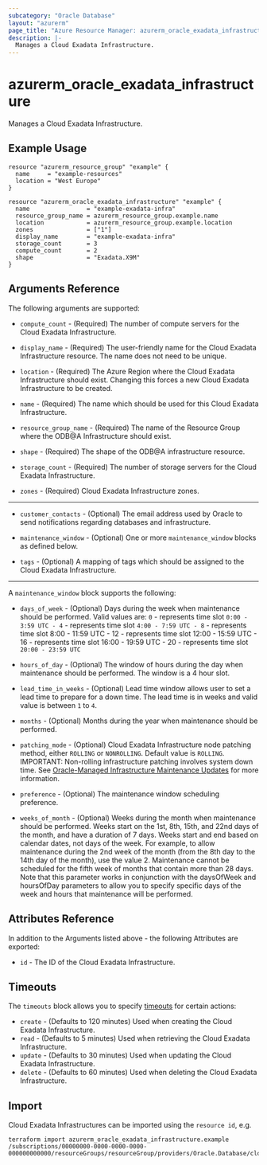```yaml
---
subcategory: "Oracle Database"
layout: "azurerm"
page_title: "Azure Resource Manager: azurerm_oracle_exadata_infrastructure"
description: |-
  Manages a Cloud Exadata Infrastructure.
---
```


# azurerm_oracle_exadata_infrastructure

Manages a Cloud Exadata Infrastructure.

## Example Usage

```hcl
resource "azurerm_resource_group" "example" {
  name     = "example-resources"
  location = "West Europe"
}

resource "azurerm_oracle_exadata_infrastructure" "example" {
  name                = "example-exadata-infra"
  resource_group_name = azurerm_resource_group.example.name
  location            = azurerm_resource_group.example.location
  zones               = ["1"]
  display_name        = "example-exadata-infra"
  storage_count       = 3
  compute_count       = 2
  shape               = "Exadata.X9M"
}
```

## Arguments Reference

The following arguments are supported:

* `compute_count` - (Required) The number of compute servers for the Cloud Exadata Infrastructure.

* `display_name` - (Required) The user-friendly name for the Cloud Exadata Infrastructure resource. The name does not need to be unique.

* `location` - (Required) The Azure Region where the Cloud Exadata Infrastructure should exist. Changing this forces a new Cloud Exadata Infrastructure to be created.

* `name` - (Required) The name which should be used for this Cloud Exadata Infrastructure.

* `resource_group_name` - (Required) The name of the Resource Group where the ODB@A Infrastructure should exist.

* `shape` - (Required) The shape of the ODB@A infrastructure resource.

* `storage_count` - (Required) The number of storage servers for the Cloud Exadata Infrastructure.

* `zones` - (Required) Cloud Exadata Infrastructure zones.

---

* `customer_contacts` - (Optional) The email address used by Oracle to send notifications regarding databases and infrastructure.

* `maintenance_window` - (Optional) One or more `maintenance_window` blocks as defined below.

* `tags` - (Optional) A mapping of tags which should be assigned to the Cloud Exadata Infrastructure.

---

A `maintenance_window` block supports the following:

* `days_of_week` - (Optional) Days during the week when maintenance should be performed. Valid values are: `0` - represents time slot `0:00 - 3:59 UTC - 4` - represents time slot `4:00 - 7:59 UTC - 8` - represents time slot 8:00 - 11:59 UTC - 12 - represents time slot 12:00 - 15:59 UTC - 16 - represents time slot 16:00 - 19:59 UTC - 20 - represents time slot `20:00 - 23:59 UTC`

* `hours_of_day` - (Optional) The window of hours during the day when maintenance should be performed. The window is a 4 hour slot.

* `lead_time_in_weeks` - (Optional) Lead time window allows user to set a lead time to prepare for a down time. The lead time is in weeks and valid value is between `1` to `4`.

* `months` - (Optional) Months during the year when maintenance should be performed.

* `patching_mode` - (Optional) Cloud Exadata Infrastructure node patching method, either `ROLLING` or `NONROLLING`. Default value is `ROLLING`. IMPORTANT: Non-rolling infrastructure patching involves system down time. See [Oracle-Managed Infrastructure Maintenance Updates](https://docs.cloud.oracle.com/iaas/Content/Database/Concepts/examaintenance.htm#Oracle) for more information.

* `preference` - (Optional) The maintenance window scheduling preference.

* `weeks_of_month` - (Optional) Weeks during the month when maintenance should be performed. Weeks start on the 1st, 8th, 15th, and 22nd days of the month, and have a duration of 7 days. Weeks start and end based on calendar dates, not days of the week. For example, to allow maintenance during the 2nd week of the month (from the 8th day to the 14th day of the month), use the value 2. Maintenance cannot be scheduled for the fifth week of months that contain more than 28 days. Note that this parameter works in conjunction with the daysOfWeek and hoursOfDay parameters to allow you to specify specific days of the week and hours that maintenance will be performed.

## Attributes Reference

In addition to the Arguments listed above - the following Attributes are exported: 

* `id` - The ID of the Cloud Exadata Infrastructure.

## Timeouts

The `timeouts` block allows you to specify [timeouts](https://www.terraform.io/language/resources/syntax#operation-timeouts) for certain actions:

* `create` - (Defaults to 120 minutes) Used when creating the Cloud Exadata Infrastructure.
* `read` - (Defaults to 5 minutes) Used when retrieving the Cloud Exadata Infrastructure.
* `update` - (Defaults to 30 minutes) Used when updating the Cloud Exadata Infrastructure.
* `delete` - (Defaults to 60 minutes) Used when deleting the Cloud Exadata Infrastructure.

## Import

Cloud Exadata Infrastructures can be imported using the `resource id`, e.g.

```shell
terraform import azurerm_oracle_exadata_infrastructure.example /subscriptions/00000000-0000-0000-0000-000000000000/resourceGroups/resourceGroup/providers/Oracle.Database/cloudExadataInfrastructures/cloudExadataInfrastructures1
```
